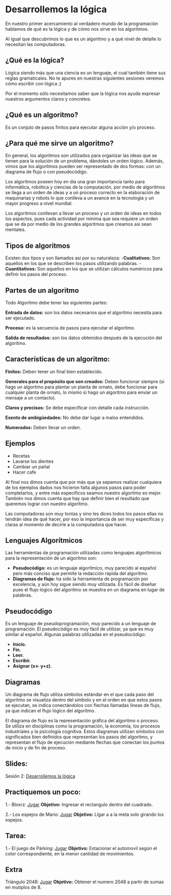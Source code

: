 Desarrollemos la lógica
==
En nuestro primer acercamiento al verdadero mundo de la programación hablamos de qué es la lógica y de cómo nos sirve en los algoritmos.

Al igual que descubrimos lo que es un algoritmo y a qué nivel de detalle lo necesitan las computadoras.


¿Qué es la lógica?
--
Lógica siendo más que una ciencia es un lenguaje, el cual también tiene sus reglas gramaticales. No te apures en nuestras siguientes sesiones veremos cómo escribir con lógica ;)

Por el momento sólo necesitamos saber que la lógica nos ayuda expresar nuestros argumentos claros y concretos.
 

¿Qué es un algoritmo?
--
Es un conjuto de pasos finitos para ejecutar alguna acción y/o proceso.


¿Para qué me sirve un algoritmo?
--

En general, los algoritmos son utilizados para organizar las ideas que se tienen para la solución de un problema, dándoles un orden lógico. Además, vimos que los algoritmos pueden ser representado de dos formas: con un diagrama de flujo o con pseudocódigo.

Los algoritmos poseen hoy en día una gran importancia tanto para informática, robótica y ciencias de la computación, por medio de algoritmos se llega a un orden de ideas y a un proceso correcto en la elaboración de maquinarias y robots lo que conlleva a un avance en la tecnología y un mayor progreso a nivel mundial.

Los algoritmos conllevan a llevar un proceso y un orden de ideas en todos los aspectos, pues cada actividad por mínima que sea requiere un orden que se da por medio de los grandes algoritmos que creamos asi sean mentales.

Tipos de algoritmos
--

Existen dos tipos y son llamados así por su naturaleza: 
-**Cualitativos:** Son aquellos en los que se describen los pasos utilizando palabras.
-**Cuantitativos:** Son aquellos en los que se utilizan cálculos numéricos para definir los pasos del proceso.

Partes de un algoritmo
--

Todo Algoritmo debe tener las siguientes partes:

**Entrada de datos:** son los datos necesarios que el algoritmo necesita para ser ejecutado.

**Proceso:** es la secuencia de pasos para ejecutar el algoritmo.

**Salida de resultados:** son los datos obtenidos después de la ejecución del algoritmo.

Características de un algoritmo:
--
**Finitos:** Deben tener un final bien establecido.

**Generales para el propósito que son creados:** Deben funcionar siempre (si hago un algoritmo para plantar un planta de ornato, debe funcionar para cualquier planta de ornato, lo mismo si hago un algoritmo para enviar un mensaje a un contacto).

**Claros y precisos:** Se debe especificar con detalle cada instrucción.

**Exento de ambigüedades:**  No debe dar lugar a malos entendidos.

**Numerados:** Deben llevar un orden.

Ejemplos
--
- Recetas
- Lavarse los dientes
- Cambiar un pañal
- Hacer cafe


Al final nos dimos cuenta que por más que ya sepamos realizar cualquiera de los ejemplos dados nos hicieron falta algunos pasos para poder completarlos, y entre más específicos seamos nuestro algoritmo es mejor. También nos dimos cuenta que hay que definir bien el resultado que queremos lograr con nuestro algoritmo.

Las computadoras son muy tontas y sino les dices todos los pasos ellas no tendrán idea de qué hacer, por eso la importancia de ser muy específicas y claras al momento de decirle a la computadora que hacer.


Lenguajes Algorítmicos
--
Las herramientas de programación utilizadas como lenguajes algorítmicos para la representación de un algoritmo son:
- **Pseudocódigo:** es un lenguaje algorítmico, muy parecido  al español pero más conciso que permite la redacción  rápida del algoritmo.
- **Diagramas de flujo:** ha sido la herramienta de programación por excelencia, y aún hoy sigue siendo muy  utilizada. Es fácil de diseñar pues el flujo lógico del  algoritmo se muestra en un diagrama en lugar de palabras.

Pseudocódigo
--
Es un lenguaje de pseudoprogramación, muy parecido a un lenguaje de programación. El pseudocódigo es muy fácil de utilizar, ya que es muy  similar al español.   Algunas palabras utilizadas en el pseudocódigo:

- **Inicio.**
- **Fin.**
- **Leer.**
- **Escribir.**
- **Asignar (x← y+z).**

Diagramas
--
Un diagrama de flujo utiliza símbolos estándar en el que  cada paso del algoritmo se visualiza dentro del símbolo  y en el orden en que estos pasos se ejecutan, se indica conectándolos con flechas llamadas líneas de flujo, ya que indican el flujo lógico del algoritmo.

El diagrama de flujo es la representación gráfica del algoritmo o proceso. Se utiliza en disciplinas como la programación, la economía, los procesos industriales y la psicología cognitiva. Estos diagramas utilizan símbolos con significados bien definidos que representan los pasos del algoritmo, y representan el flujo de ejecución mediante flechas que conectan los puntos de inicio y de fin de proceso.

Slides:
--
Sesión 2: [Desarrollemos la lógica](https://www.haikudeck.com/baby-steps-education-presentation-udgjCCdvSw)

Practiquemos un poco:
--
1.- Bloxrz: [Jugar](http://www.paisdelosjuegos.com.mx/juego/bloques+m%C3%B3viles/bloxorz.html)
	 **Objetivo:** Ingresar el rectangulo dentro del cuadrado.

2.- Los espejos de Mario: [Jugar](http://www.pequejuegos.com/jugar-los-espejos-de-mario.html)
	 **Objetivo:** Llgar a a la meta solo girando los espejos.

Tarea:
--
1.- El juego de Párking: [Jugar](http://www.pequejuegos.com/jugar-prking-de-lgica.html)
	**Objetivo:** Estacionar el automovil según el color correspondiente, en la menor cantidad de movimientos.

Extra
--
Triángulo 2048: [Jugar](http://www.pequejuegos.com/jugar-tringulo-2048.html)
	 **Objetivo:** Obtener el numero 2048 a partir de sumas en mutiplos de 8.


